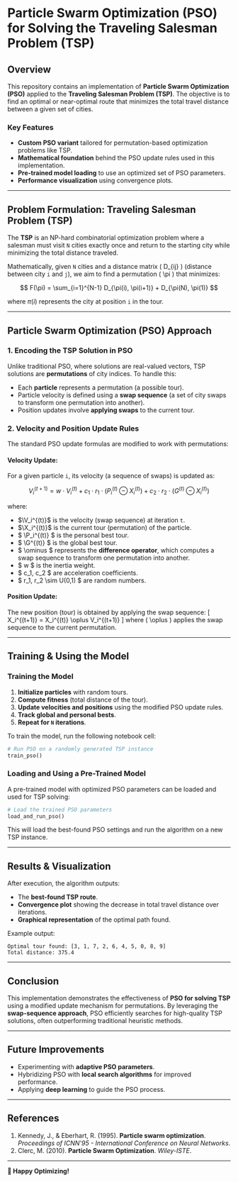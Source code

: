 # **Particle Swarm Optimization (PSO) for Solving the Traveling Salesman Problem (TSP)**

## **Overview**
This repository contains an implementation of **Particle Swarm Optimization (PSO)** applied to the **Traveling Salesman Problem (TSP)**. The objective is to find an optimal or near-optimal route that minimizes the total travel distance between a given set of cities.

### **Key Features**
- **Custom PSO variant** tailored for permutation-based optimization problems like TSP.
- **Mathematical foundation** behind the PSO update rules used in this implementation.
- **Pre-trained model loading** to use an optimized set of PSO parameters.
- **Performance visualization** using convergence plots.

---

## **Problem Formulation: Traveling Salesman Problem (TSP)**
The **TSP** is an NP-hard combinatorial optimization problem where a salesman must visit `N` cities exactly once and return to the starting city while minimizing the total distance traveled.

Mathematically, given `N` cities and a distance matrix \( D_{ij} \) (distance between city `i` and `j`), we aim to find a permutation \( \pi \) that minimizes:

$$
F(\pi) = \sum_{i=1}^{N-1} D_{\pi(i), \pi(i+1)} + D_{\pi(N), \pi(1)}
$$

where $\pi(i)$ represents the city at position `i` in the tour.

---

## **Particle Swarm Optimization (PSO) Approach**
### **1. Encoding the TSP Solution in PSO**
Unlike traditional PSO, where solutions are real-valued vectors, TSP solutions are **permutations** of city indices. To handle this:
- Each **particle** represents a permutation (a possible tour).
- Particle velocity is defined using a **swap sequence** (a set of city swaps to transform one permutation into another).
- Position updates involve **applying swaps** to the current tour.

### **2. Velocity and Position Update Rules**
The standard PSO update formulas are modified to work with permutations:

#### **Velocity Update:**
For a given particle `i`, its velocity (a sequence of swaps) is updated as:

$$
V_i^{(t+1)} = w \cdot V_i^{(t)} + c_1 \cdot r_1 \cdot (P_i^{(t)} \ominus X_i^{(t)}) + c_2 \cdot r_2 \cdot (G^{(t)} \ominus X_i^{(t)})
$$

where:
- $\V_i^{(t)}$ is the velocity (swap sequence) at iteration `t`.
- $\X_i^{(t)}$ is the current tour (permutation) of the particle.
- $ \P_i^{(t)} $ is the personal best tour.
- $ \G^{(t)} $ is the global best tour.
- $ \ominus $ represents the **difference operator**, which computes a swap sequence to transform one permutation into another.
- $ w $ is the inertia weight.
- $ c_1, c_2 $ are acceleration coefficients.
- $ r_1, r_2 \sim U(0,1) $ are random numbers.

#### **Position Update:**
The new position (tour) is obtained by applying the swap sequence:
\[
X_i^{(t+1)} = X_i^{(t)} \oplus V_i^{(t+1)}
\]
where \( \oplus \) applies the swap sequence to the current permutation.

---

## **Training & Using the Model**

### **Training the Model**
1. **Initialize particles** with random tours.
2. **Compute fitness** (total distance of the tour).
3. **Update velocities and positions** using the modified PSO update rules.
4. **Track global and personal bests**.
5. **Repeat for `N` iterations**.

To train the model, run the following notebook cell:
```python
# Run PSO on a randomly generated TSP instance
train_pso()
```

### **Loading and Using a Pre-Trained Model**
A pre-trained model with optimized PSO parameters can be loaded and used for TSP solving:
```python
# Load the trained PSO parameters
load_and_run_pso()
```
This will load the best-found PSO settings and run the algorithm on a new TSP instance.

---

## **Results & Visualization**
After execution, the algorithm outputs:
- The **best-found TSP route**.
- **Convergence plot** showing the decrease in total travel distance over iterations.
- **Graphical representation** of the optimal path found.

Example output:
```
Optimal tour found: [3, 1, 7, 2, 6, 4, 5, 0, 8, 9]
Total distance: 375.4
```

---

## **Conclusion**
This implementation demonstrates the effectiveness of **PSO for solving TSP** using a modified update mechanism for permutations. By leveraging the **swap-sequence approach**, PSO efficiently searches for high-quality TSP solutions, often outperforming traditional heuristic methods.

---

## **Future Improvements**
- Experimenting with **adaptive PSO parameters**.
- Hybridizing PSO with **local search algorithms** for improved performance.
- Applying **deep learning** to guide the PSO process.

---

## **References**
1. Kennedy, J., & Eberhart, R. (1995). **Particle swarm optimization**. *Proceedings of ICNN'95 - International Conference on Neural Networks*.
2. Clerc, M. (2010). **Particle Swarm Optimization**. *Wiley-ISTE*.

---

**🚀 Happy Optimizing!**

